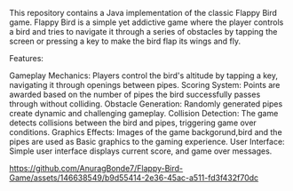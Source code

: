 This repository contains a Java implementation of the classic Flappy Bird game. Flappy Bird is a simple yet addictive game where the player controls a bird and tries to navigate it through a series of obstacles by tapping the screen or pressing a key to make the bird flap its wings and fly.

Features:

Gameplay Mechanics: Players control the bird's altitude by tapping a key, navigating it through openings between pipes.
Scoring System: Points are awarded based on the number of pipes the bird successfully passes through without colliding.
Obstacle Generation: Randomly generated pipes create dynamic and challenging gameplay.
Collision Detection: The game detects collisions between the bird and pipes, triggering game over conditions.
Graphics Effects: Images of the game backgorund,bird and the pipes are used as Basic graphics to the gaming experience.
User Interface: Simple user interface displays current score, and game over messages.




https://github.com/AnuragBonde7/Flappy-Bird-Game/assets/146638549/b9d55414-2e36-45ac-a511-fd3f432f70dc

